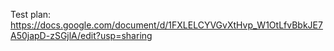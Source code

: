 Test plan: https://docs.google.com/document/d/1FXLELCYVGvXtHvp_W1OtLfvBbkJE7A50japD-zSGjlA/edit?usp=sharing
